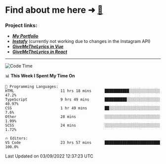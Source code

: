 # Find about me here ➜ [🧑](https://pauabella.dev)

### Project links:
- ***[My Portfolio](https://pauabella.dev)***
- ***[Instafy](https://instafy.me)*** (currently not working due to changes in the Instagram API)
- ***[GiveMeTheLyrics in Vue](https://lyrics.pauabella.dev)***
- ***[GiveMeTheLyrics in React](https://pauabella.dev/GiveMeTheLyrics)***

---
<!--START_SECTION:waka-->
![Code Time](http://img.shields.io/badge/Code%20Time-1%2C402%20hrs%2033%20mins-blue)

📊 **This Week I Spent My Time On** 

```text
💬 Programming Languages: 
HTML                     11 hrs 18 mins      ███████████░░░░░░░░░░░░░░   47.2% 
TypeScript               9 hrs 49 mins       ██████████░░░░░░░░░░░░░░░   40.97% 
CSS                      1 hr 49 mins        ██░░░░░░░░░░░░░░░░░░░░░░░   7.6% 
Other                    28 mins             ░░░░░░░░░░░░░░░░░░░░░░░░░   1.99% 
SCSS                     24 mins             ░░░░░░░░░░░░░░░░░░░░░░░░░   1.72%

🔥 Editors: 
VS Code                  23 hrs 57 mins      █████████████████████████   100.0%

```


 Last Updated on 03/09/2022 12:37:23 UTC
<!--END_SECTION:waka-->
